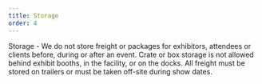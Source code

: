 ```yaml
---
title: Storage
order: 4
---
```


Storage - We do not store freight or packages for exhibitors, attendees or clients before, during or after an event. Crate or box storage is not allowed behind exhibit booths, in the facility, or on the docks. All freight must be stored on trailers or must be taken off-site during show dates.
